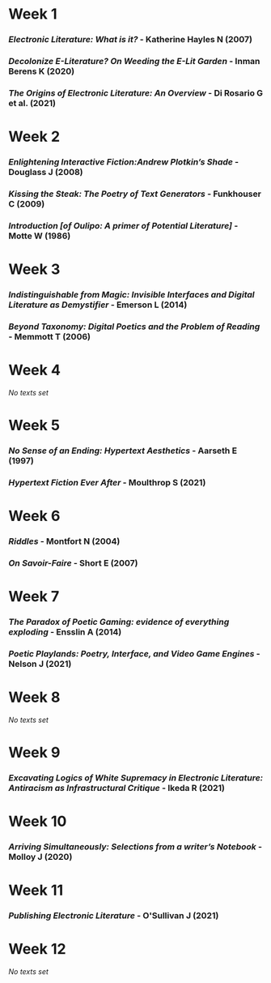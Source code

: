 # Week 1
### *Electronic Literature: What is it?* - Katherine Hayles N (2007)

### *Decolonize E-Literature? On Weeding the E-Lit Garden* - Inman Berens K (2020)

### *The Origins of Electronic Literature: An Overview* - Di Rosario G et al. (2021)

# Week 2
### *Enlightening Interactive Fiction:Andrew Plotkin’s Shade* - Douglass J (2008)

### *Kissing the Steak: The Poetry of Text Generators* - Funkhouser C (2009)

### *Introduction [of Oulipo: A primer of Potential Literature]* - Motte W (1986)

# Week 3
### *Indistinguishable from Magic: Invisible Interfaces and Digital Literature as Demystifier* - Emerson L (2014)

### *Beyond Taxonomy: Digital Poetics and the Problem of Reading* - Memmott T (2006)

# Week 4
*No texts set*

# Week 5
### *No Sense of an Ending: Hypertext Aesthetics* - Aarseth E (1997)

### *Hypertext Fiction Ever After* - Moulthrop S (2021)

# Week 6
### *Riddles* - Montfort N (2004)

### *On Savoir-Faire* - Short E (2007)

# Week 7
### *The Paradox of Poetic Gaming: evidence of everything exploding* - Ensslin A (2014)

### *Poetic Playlands: Poetry, Interface, and Video Game Engines* - Nelson J (2021)

# Week 8
*No texts set*

# Week 9
### *Excavating Logics of White Supremacy in Electronic Literature: Antiracism as Infrastructural Critique* - Ikeda R (2021)

# Week 10
### *Arriving Simultaneously: Selections from a writer’s Notebook* - Molloy J (2020)

# Week 11
### *Publishing Electronic Literature* - O'Sullivan J (2021)

# Week 12
*No texts set*
